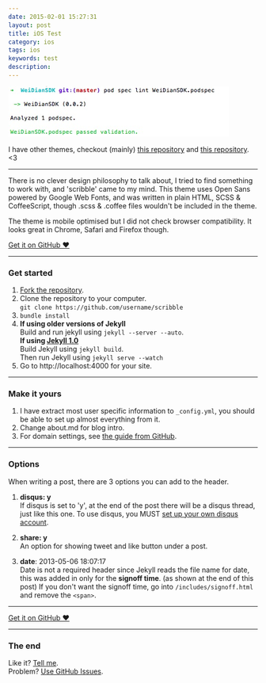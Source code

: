```yaml
---
date: 2015-02-01 15:27:31
layout: post
title: iOS Test
category: ios
tags: ios
keywords: test
description:
---
```


![](/blog_images/test.png)


I have other themes, checkout (mainly) [this repository](https://github.com/muan/muan.github.com/releases) and [this repository](https://github.com/muan/jekyll-wardrobe). <3

---
There is no clever design philosophy to talk about, I tried to find something to work with, and 'scribble' came to my mind. This theme uses Open Sans powered by Google Web Fonts, and was written in plain HTML, SCSS & CoffeeScript, though .scss & .coffee files wouldn't be included in the theme. 

The theme is mobile optimised but I did not check browser compatibility. It looks great in Chrome, Safari and Firefox though.

<a href="https://github.com/muan/scribble" target="_blank" class="big-button gray">Get it on GitHub &hearts;</a>

---

### Get started

1. [Fork the repository](https://github.com/muan/scribble/fork).
2. Clone the repository to your computer.<br /> `git clone https://github.com/username/scribble`
3. `bundle install`
4. **If using older versions of Jekyll**<br />
  Build and run jekyll using `jekyll --server --auto`.<br />
  **If using [Jekyll 1.0](http://blog.parkermoore.de/2013/05/06/jekyll-1-dot-0-released/)**<br />
  Build Jekyll using `jekyll build`.<br />
  Then run Jekyll using `jekyll serve --watch`<br />
5. Go to http://localhost:4000 for your site.

---

### Make it yours

1. I have extract most user specific information to `_config.yml`, you should be able to set up almost everything from it.
2. Change about.md for blog intro.
3. For domain settings, see [the guide from GitHub](https://help.github.com/articles/setting-up-a-custom-domain-with-pages).

---

### Options

When writing a post, there are 3 options you can add to the header.

1. **disqus: y**<br />
  If disqus is set to 'y', at the end of the post there will be a disqus thread, just like this one. To use disqus, you MUST [set up your own disqus account](http://disqus.com/).

2. **share: y**<br />
  An option for showing tweet and like button under a post.

3. **date**: 2013-05-06 18:07:17<br />
  Date is not a required header since Jekyll reads the file name for date, this was added in only for the **signoff time**. (as shown at the end of this post) If you don't want the signoff time, go into `/includes/signoff.html` and remove the `<span>`.

---

<a href="https://github.com/muan/scribble" target="_blank" class="big-button gray">Get it on GitHub &hearts;</a>

---

### The end

Like it? [Tell me](http://twitter.com/muanchiou).<br/>
Problem? [Use GitHub Issues](https://github.com/muan/scribble).